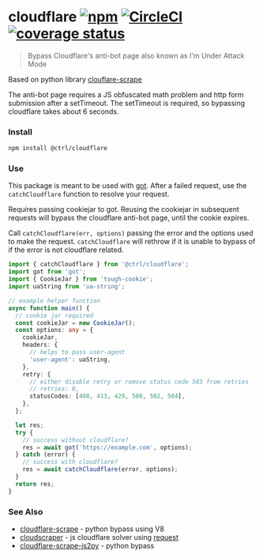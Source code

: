 # cloudflare [![npm](https://img.shields.io/npm/v/@ctrl/cloudflare.svg?maxAge=3600)](https://www.npmjs.com/package/@ctrl/cloudflare) [![CircleCI](https://circleci.com/gh/TypeCtrl/cloudflare.svg?style=svg)](https://circleci.com/gh/TypeCtrl/cloudflare) [![coverage status](https://codecov.io/gh/typectrl/cloudflare/branch/master/graph/badge.svg)](https://codecov.io/gh/typectrl/cloudflare)

> Bypass Cloudflare's anti-bot page also known as I'm Under Attack Mode

Based on python library [clouflare-scrape](https://github.com/Anorov/cloudflare-scrape)

The anti-bot page requires a JS obfuscated math problem and http form submission after a setTimeout. The setTimeout is required, so bypassing cloudflare takes about 6 seconds.


### Install
```sh
npm install @ctrl/cloudflare
```

### Use
This package is meant to be used with [got](https://github.com/sindresorhus/got). After a failed request, use the `catchCloudflare` function to resolve your request.

Requires passing cookiejar to got. Reusing the cookiejar in subsequent requests will bypass the cloudflare anti-bot page, until the cookie expires.

Call `catchCloudflare(err, options)` passing the error and the options used to make the request. `catchCloudflare` will rethrow if it is unable to bypass of if the error is not cloudflare related.

```ts
import { catchCloudflare } from '@ctrl/cloudflare';
import got from 'got';
import { CookieJar } from 'tough-cookie';
import uaString from 'ua-string';

// example helper function
async function main() {
  // cookie jar required
  const cookieJar = new CookieJar();
  const options: any = {
    cookieJar,
    headers: {
      // helps to pass user-agent
      'user-agent': uaString,
    }, 
    retry: {
      // either disable retry or remove status code 503 from retries
      // retries: 0,
      statusCodes: [408, 413, 429, 500, 502, 504],
    },
  };

  let res;
  try {
    // success without cloudflare?
    res = await got('https://example.com', options);
  } catch (error) {
    // success with cloudflare?
    res = await catchCloudflare(error, options);
  }
  return res;
}
```


### See Also
- [cloudflare-scrape](https://github.com/Anorov/cloudflare-scrape) - python bypass using V8
- [cloudscraper](https://github.com/codemanki/cloudscraper) - js cloudflare solver using [request](https://github.com/request/request)
- [cloudflare-scrape-js2py](https://github.com/VeNoMouS/cloudflare-scrape-js2py) - python bypass

